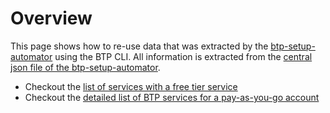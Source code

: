 # Overview

This page shows how to re-use data that was extracted by the [btp-setup-automator](https://github.com/SAP-samples/btp-setup-automator) using the BTP CLI. All information is extracted from the [central json file of the btp-setup-automator](https://github.com/SAP-samples/btp-setup-automator/blob/main/config/btp-base/entitledServices.json).

- Checkout the [list of services with a free tier service](free-tier.md)
- Checkout the [detailed list of BTP services for a pay-as-you-go account](service-overview.md)
 